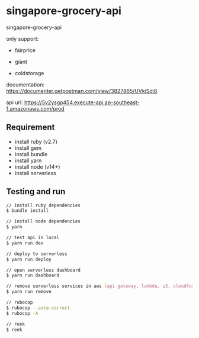 # singapore-grocery-api

singapore-grocery-api

only support:

- fairprice

- giant

- coldstorage

documentation: <https://documenter.getpostman.com/view/3827865/UVkiSdi8>

api url: <https://5v2ysgp454.execute-api.ap-southeast-1.amazonaws.com/prod>

## Requirement

- install ruby (v2.7)
- install gem
- install bundle
- install yarn
- install node (v14+)
- install serverless

## Testing and run

```zsh
// install ruby dependencies
$ bundle install

// install node dependencies
$ yarn

// test api in local
$ yarn run dev

// deploy to serverless
$ yarn run deploy

// open serverless dashboard
$ yarn run dashboard

// remove serverless services in aws (api gateway, lambda, s3, cloudformation)
$ yarn run remove

// rubocop
$ rubocop --auto-correct
$ rubocop -A

// reek
$ reek
```
